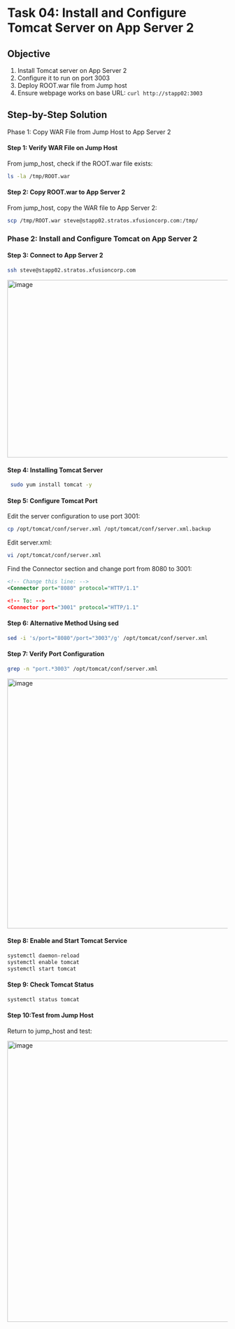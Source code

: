 # Task 04: Install and Configure Tomcat Server on App Server 2

## Objective

1. Install Tomcat server on App Server 2
2. Configure it to run on port 3003
3. Deploy ROOT.war file from Jump host
4. Ensure webpage works on base URL: `curl http://stapp02:3003`


## Step-by-Step Solution


Phase 1: Copy WAR File from Jump Host to App Server 2

#### Step 1: Verify WAR File on Jump Host

From jump_host, check if the ROOT.war file exists:

```bash
ls -la /tmp/ROOT.war
```

#### Step 2: Copy ROOT.war to App Server 2

From jump_host, copy the WAR file to App Server 2:

```bash
scp /tmp/ROOT.war steve@stapp02.stratos.xfusioncorp.com:/tmp/
```

### Phase 2: Install and Configure Tomcat on App Server 2

#### Step 3: Connect to App Server 2

```bash
ssh steve@stapp02.stratos.xfusioncorp.com
```


<img width="1577" height="405" alt="image" src="https://github.com/user-attachments/assets/9d623bfb-969c-4503-9339-369a544d9ae3" />


#### Step 4: Installing Tomcat Server

```bash
 sudo yum install tomcat -y
```


#### Step 5: Configure Tomcat Port

Edit the server configuration to use port 3001:

```bash
cp /opt/tomcat/conf/server.xml /opt/tomcat/conf/server.xml.backup
```

Edit server.xml:

```bash
vi /opt/tomcat/conf/server.xml
```

Find the Connector section and change port from 8080 to 3001:

```xml
<!-- Change this line: -->
<Connector port="8080" protocol="HTTP/1.1"

<!-- To: -->
<Connector port="3001" protocol="HTTP/1.1"
```

#### Step 6: Alternative Method Using sed

```bash
sed -i 's/port="8080"/port="3003"/g' /opt/tomcat/conf/server.xml
```

#### Step 7: Verify Port Configuration

```bash
grep -n "port.*3003" /opt/tomcat/conf/server.xml
```

<img width="1188" height="570" alt="image" src="https://github.com/user-attachments/assets/304c7671-bdbe-416c-bf95-80c8a1fa54cb" />


#### Step 8: Enable and Start Tomcat Service

```bash
systemctl daemon-reload
systemctl enable tomcat
systemctl start tomcat
```

#### Step 9: Check Tomcat Status

```bash
systemctl status tomcat
```


#### Step 10:Test from Jump Host

Return to jump_host and test:

<img width="1188" height="641" alt="image" src="https://github.com/user-attachments/assets/e24a74b7-26a0-4478-9782-07f35d32dcf4" />


